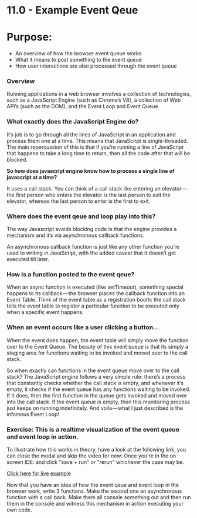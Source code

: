 
# 11.0 - Example Event Qeue

# Purpose:

  - An overview of how the browser event queue works
  - What it means to post something to the event queue
  - How user interactions are also processed through the event queue

### Overview

Running applications in a web browser involves a collection of technologies, such as a JavaScript Engine (such as Chrome’s V8), a collection of Web API’s (such as the DOM), and the Event Loop and Event Queue.

### What exactly does the JavaScript Engine do?

It’s job is to go through all the lines of JavaScript in an application and process them one at a time. This means that JavaScript is single-threaded. The main repercussion of this is that if you’re running a line of JavaScript that happens to take a long time to return, then all the code after that will be blocked.

**So how does javascript engine know how to process a single line of javascript at a time?**

It uses a call stack. You can think of a call stack like entering an elevator — the first person who enters the elevator is the last person to exit the elevator, whereas the last person to enter is the first to exit.

### Where does the event qeue and loop play into this?

The way Javascript avoids blocking code is that the engine provides a mechanism and it’s via asynchronous callback functions.

An asynchronous callback function is just like any other function you’re used to writing in JavaScript, with the added caveat that it doesn’t get executed till later.

### How is a function posted to the event qeue?

When an async function is executed (like setTimeout), something special happens to its callback — the browser places the callback function into an Event Table. Think of the event table as a registration booth: the call stack tells the event table to register a particular function to be executed only when a specific event happens.

### When an event occurs like a user clicking a button...

When the event does happen, the event table will simply move the function over to the Event Queue. The beauty of this event queue is that its simply a staging area for functions waiting to be invoked and moved over to the call stack.

So when exactly can functions in the event queue move over to the call stack? The JavaScript engine follows a very simple rule: there’s a process that constantly checks whether the call stack is empty, and whenever it’s empty, it checks if the event queue has any functions waiting to be invoked. If it does, then the first function in the queue gets invoked and moved over into the call stack. If the event queue is empty, then this monitoring process just keeps on running indefinitely. And voila — what I just described is the infamous Event Loop!

### Exercise:  This is a realtime visualization of the event queue and event loop in action.

To illustrate how this works in theory, have a look at the following link, you can close the modal and skip the video for now: Once you're in the on screen IDE:  and click "save + run" or "rerun" whichever the case may be.

[Click here for live example](http://latentflip.com/loupe/?code=CgoKJC5vbignYnV0dG9uJywgJ2NsaWNrJywgZnVuY3Rpb24gb25DbGljaygpIHsKICAgIHNldFRpbWVvdXQoZnVuY3Rpb24gdGltZXIoKSB7CiAgICAgICAgY29uc29sZS5sb2coJ1lvdSBjbGlja2VkIHRoZSBidXR0b24hJyk7ICAgIAogICAgfSwgMjAwMCk7Cn0pOwoKY29uc29sZS5sb2coIkhpISIpOwoKc2V0VGltZW91dChmdW5jdGlvbiB0aW1lb3V0KCkgewogICAgY29uc29sZS5sb2coIkNsaWNrIHRoZSBidXR0b24hIik7Cn0sIDUwMDApOwoKY29uc29sZS5sb2coIldlbGNvbWUgdG8gbG91cGUuIik7!!!PGJ1dHRvbj5DbGljayBtZSE8L2J1dHRvbj4%3D)

Now that you have an idea of how the event qeue and event loop in the browser work, write 3 functions.  Make the second one an asynchronous function with a call back.  Make them all console something out and then run them in the console and witness this mechanism in action executing your own code.

